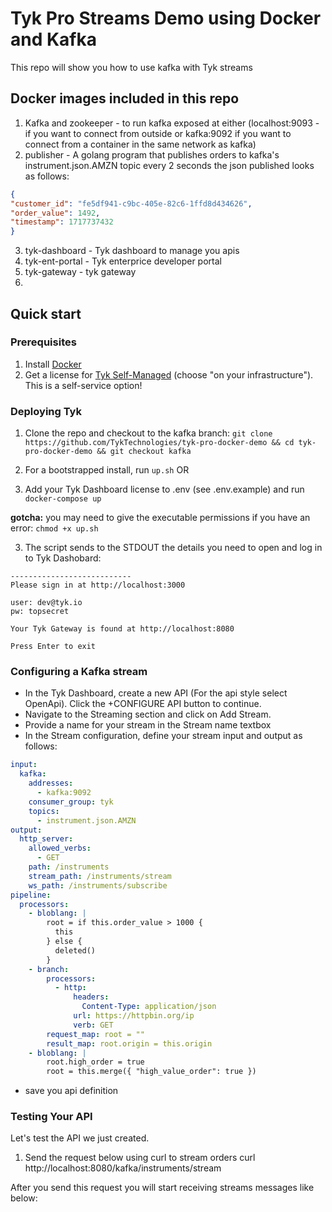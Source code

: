 # Tyk Pro Streams Demo using Docker and Kafka

This repo will show you how to use kafka with Tyk streams

## Docker images included in this repo
1. Kafka and zookeeper - to run kafka exposed at either (localhost:9093 - if you want to connect from outside or kafka:9092 if you want to connect from a container in the same network as kafka)
2. publisher - A golang program that publishes  orders to kafka's instrument.json.AMZN topic every 2 seconds the json published looks as follows:
  ```json
{
  "customer_id": "fe5df941-c9bc-405e-82c6-1ffd8d434626",
  "order_value": 1492,
  "timestamp": 1717737432
}
```
3. tyk-dashboard - Tyk dashboard to manage you apis
4. tyk-ent-portal - Tyk enterprice developer portal
5. tyk-gateway - tyk gateway
6. 
       

## Quick start

### Prerequisites

1. Install [Docker](https://docs.docker.com/get-docker/)
2. Get a license for [Tyk Self-Managed](https://tyk.io/sign-up/) (choose "on your infrastructure"). This is a self-service option!


### Deploying Tyk

1. Clone the repo and checkout to the kafka branch: `git clone https://github.com/TykTechnologies/tyk-pro-docker-demo && cd tyk-pro-docker-demo && git checkout kafka`

2. For a bootstrapped install, run `up.sh`
OR
2. Add your Tyk Dashboard license to .env (see .env.example) and run `docker-compose up`

**gotcha:** you may need to give the executable permissions if you have an error:
`chmod +x up.sh`


3. The script sends to the STDOUT the details you need to open and log in to Tyk Dashobard:
```
---------------------------
Please sign in at http://localhost:3000

user: dev@tyk.io
pw: topsecret

Your Tyk Gateway is found at http://localhost:8080

Press Enter to exit
```

###  Configuring a Kafka stream
- In the Tyk Dashboard, create a new API (For the api style select OpenApi). Click the +CONFIGURE API button to continue.
- Navigate to the Streaming section and click on Add Stream.
- Provide a name for your stream in the Stream name textbox
- In the Stream configuration, define your stream input and output as follows:

```yaml
input:
  kafka:
    addresses:
      - kafka:9092
    consumer_group: tyk
    topics:
      - instrument.json.AMZN
output:
  http_server:
    allowed_verbs:
      - GET
    path: /instruments
    stream_path: /instruments/stream
    ws_path: /instruments/subscribe
pipeline:
  processors:
    - bloblang: |
        root = if this.order_value > 1000 {
          this
        } else {
          deleted()
        }
    - branch:
        processors:
          - http:
              headers:
                Content-Type: application/json
              url: https://httpbin.org/ip
              verb: GET
        request_map: root = ""
        result_map: root.origin = this.origin
    - bloblang: |
        root.high_order = true
        root = this.merge({ "high_value_order": true })
```
- save you api definition

### Testing Your API
Let's test the API we just created.
1. Send the request below using curl to stream orders
  curl http://localhost:8080/kafka/instruments/stream

After you send this request you will start receiving streams messages like below:


